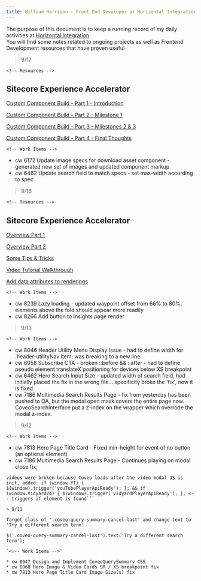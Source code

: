 ```yaml
---
title: William Harrison - Front End Developer at Horizontal Integration
---
```


The purpose of this document is to keep a running record of my daily activities at [Horizontal Integration](http://horizontalintegration.com)  
You will find some notes related to ongoing projects as well as Frontend Development resources that have proven useful 

> 9/17

`<!-- Resources -->`

## Sitecore Experience Accelerator

[Custom Component Build - Part 1 - Introduction](https://www.nishtechinc.com/en/Blog/2018/November/Nuptial-Experiment-Introduction)

[Custom Component Build - Part 2 - Milestone 1](https://www.nishtechinc.com/en/Blog/2018/November/Nuptial-Experiment-Part-2)

[Custom Component Build - Part 3 - Milestones 2 & 3](https://www.nishtechinc.com/en/Blog/2018/November/Nuptial-Experiment-Part-3)

[Custom Component Build - Part 4 - Final Thoughts](https://www.nishtechinc.com/en/Blog/2018/November/Nuptial-Experiment-Final-Thoughts)

`<!-- Work Items -->`

* cw 6172 Update image specs for download asset component - generated new set of images and updated component markup
* cw 6462 Update search field to match specs - set max-width according to spec

> 9/16

`<!-- Resources -->`

## Sitecore Experience Accelerator

[Overview Part 1](https://www.velir.com/blog/2017/10/16/tour-sitecore-experience-accelerator-sxa-part-1)

[Overview Part 2](https://www.velir.com/blog/2017/10/16/tour-sitecore-experience-accelerator-sxa-part-2)

[Some Tips & Tricks](https://www.sidewalk.be/articles/the-sitecore-sxa-journey-discover-tips-and-tricks-when-implementing-an-sxa-website)

[Video Tutorial Walkthrough](https://www.reddit.com/r/sitecore/comments/bdihvd/sitecore_sxa_tutorials_sxa_1_8_full_site_step_by/)

[Add data attributes to renderings](http://blog.martinmiles.net/post/how-to-add-id-and-data-attributes-to-a-rendering-variant-in-sxa)

`<!-- Work Items -->`

* cw 8239 Lazy loading - updated waypoint offset from 66% to 80%, elements above the fold should appear more readily
* cw 8266 Add button to Insights page render

> 9/13

`<!-- Work Items -->`

* cw 8046 Header Utility Menu Display Issue - had to define width for .header-utilityNav item; was breaking to a new line
* cw 6058 Subscribe CTA - broken ::before && ::after - had to define pseudo element translateX positioning for devices below XS breakpoint
* cw 6462 Hero Search Input Size - updated width of search field, had initially placed the fix in the wrong file... specificity broke the 'fix', now it is fixed
* cw 7186 Multimedia Search Results Page - fix from yesterday has been pushed to QA, but the modal open mask covers the entire page now. CoveoSearchInterface put a z-index on the wrapper which overrode the modal z-index.

> 9/12

`<!-- Work Items -->`

* cw 7813 Hero Page Title Card - Fixed min-height for event of no button (an optional element)
* cw 7186 Multimedia Search Results Page - Continues playing on modal close fix;

```podcasts were broken because BED did not use the unique classnames set for the two different podcast sources
videos were broken because Coveo loads after the video modal JS is init, added: if (window.YT) { $(window).trigger('youTubePlayerApiReady'); }; && if (window.VidyardV4) { $(window).trigger('vidyardPlayerApiReady'); }; <-- triggers if element is found```

> 9/11

Target class of '.coveo-query-summary-cancel-last' and change text to 'Try a different search term'

$('.coveo-query-summary-cancel-last').text('Try a different search term');

`<!-- Work Items -->`

* cw 8047 Design and Implement CoveoQuerySummary CSS
* cw 8068 Hero Image & Video Cards SM / XS breakpoint fix
* cw 7813 Hero Page Title Card Image Size(s) fix
